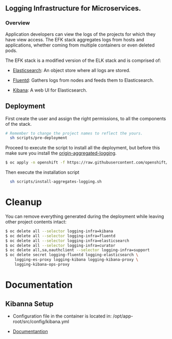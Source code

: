 ## Logging Infrastructure for Microservices.


### Overview

 Application developers can view the logs of the projects for which they have view access. The EFK stack aggregates logs from hosts and applications, whether coming from multiple containers or even deleted pods.


 The EFK stack is a modified version of the ELK stack and is comprised of:

 - [Elasticsearch](https://www.elastic.co/products/elasticsearch): An object store where all logs are stored.

 - [Fluentd](http://www.fluentd.org/architecture): Gathers logs from nodes and feeds them to Elasticsearch.

 - [Kibana](https://www.elastic.co/guide/en/kibana/current/introduction.html): A web UI for Elasticsearch.


## Deployment

First create the user and assign the right permissions, to all the components of the stack.

```sh
# Remember to change the project names to reflect the yours.
  sh scripts/pre-deployment
```

Proceed to execute the script to install all the deployment, but before this make sure you install
the [origin-aggregated-logging](https://github.com/openshift/origin-aggregated-logging/tree/master/deployer).

```sh
$ oc apply -n openshift -f https://raw.githubusercontent.com/openshift/origin-aggregated-logging/master/deployer/deployer.yaml
```

Then execute the installation script

```sh
  sh scripts/install-aggregates-logging.sh
```


# Cleanup

You can remove everything generated during the deployment while leaving other project contents intact:


```sh
$ oc delete all --selector logging-infra=kibana
$ oc delete all --selector logging-infra=fluentd
$ oc delete all --selector logging-infra=elasticsearch
$ oc delete all --selector logging-infra=curator
$ oc delete all,sa,oauthclient --selector logging-infra=support
$ oc delete secret logging-fluentd logging-elasticsearch \
    logging-es-proxy logging-kibana logging-kibana-proxy \
    logging-kibana-ops-proxy

```

# Documentation 


## Kibanna Setup   
   
- Configuration file in the container is located in: /opt/app-root/src/config/kibana.yml 

- [Documentantion](https://www.elastic.co/guide/en/kibana/current/setup.html)

  




